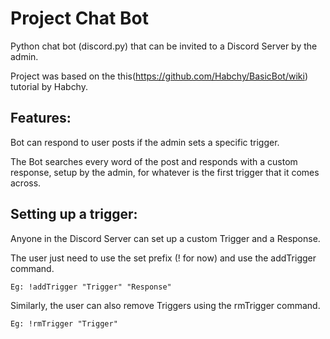 # Project Chat Bot
Python chat bot (discord.py) that can be invited to a Discord Server by the admin.

Project was based on the this(https://github.com/Habchy/BasicBot/wiki) tutorial by Habchy.

## Features:
Bot can respond to user posts if the admin sets a specific trigger.

The Bot searches every word of the post and responds with a custom response, setup by the admin,
for whatever is the first trigger that it comes across.

## Setting up a trigger:
Anyone in the Discord Server can set up a custom Trigger and a Response.

The user just need to use the set prefix (! for now) and use the addTrigger command.
```
Eg: !addTrigger "Trigger" "Response"
```

Similarly, the user can also remove Triggers using the rmTrigger command.
```
Eg: !rmTrigger "Trigger"
```